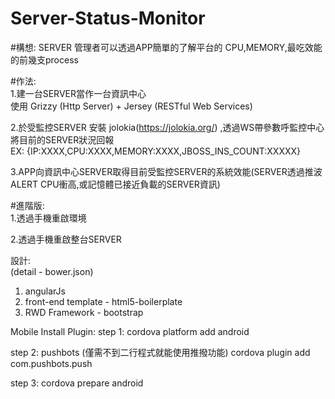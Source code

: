 # Server-Status-Monitor<br>

#構想: 
SERVER 管理者可以透過APP簡單的了解平台的 CPU,MEMORY,最吃效能的前幾支process<br>

#作法:<br>
1.建一台SERVER當作一台資訊中心<br>
  使用 Grizzy (Http Server) + Jersey (RESTful Web Services)<br>

2.於受監控SERVER 安裝 jolokia(https://jolokia.org/) ,透過WS帶參數呼監控中心將目前的SERVER狀況回報<br>
EX: {IP:XXXX,CPU:XXXX,MEMORY:XXXX,JBOSS_INS_COUNT:XXXXX}<br>

3.APP向資訊中心SERVER取得目前受監控SERVER的系統效能(SERVER透過推波ALERT CPU衝高,或記憶體已接近負載的SERVER資訊)<br>

#進階版:<br>
1.透過手機重啟環境<br>

2.透過手機重啟整台SERVER<br>

設計:<br>
(detail - bower.json)<br>
1. angularJs<br>
2. front-end template - html5-boilerplate<br>
3. RWD Framework - bootstrap <br>

Mobile Install Plugin:
step 1:
cordova platform add android

step 2: pushbots (僅需不到二行程式就能使用推撥功能)
cordova plugin add com.pushbots.push

step 3:
cordova prepare android
